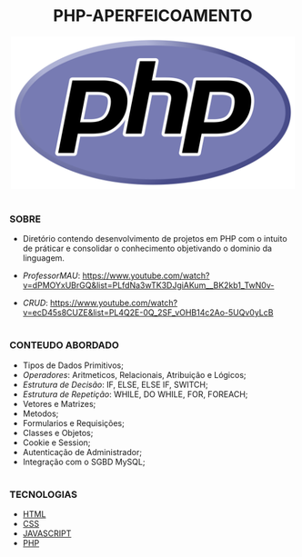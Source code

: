 <h1 align=center>PHP-APERFEICOAMENTO</h1>

<p align="center">
  <img src="php.svg" width="500">
</p>

#
### SOBRE

- Diretório contendo desenvolvimento de projetos em PHP com o intuito de práticar e consolidar o conhecimento objetivando o dominio da linguagem.

- *ProfessorMAU*: https://www.youtube.com/watch?v=dPMOYxUBrGQ&list=PLfdNa3wTK3DJgiAKum__BK2kb1_TwN0v-
- *CRUD*: https://www.youtube.com/watch?v=ecD45s8CUZE&list=PL4Q2E-0Q_2SF_vOHB14c2Ao-5UQv0yLcB

#
### CONTEUDO ABORDADO

- Tipos de Dados Primitivos;
- *Operadores*: Aritmeticos, Relacionais, Atribuição e Lógicos;
- *Estrutura de Decisão*: IF, ELSE, ELSE IF, SWITCH;
- *Estrutura de Repetição*: WHILE, DO WHILE, FOR, FOREACH;
- Vetores e Matrizes;
- Metodos;
- Formularios e Requisições;
- Classes e Objetos;
- Cookie e Session;
- Autenticação de Administrador;
- Integração com o SGBD MySQL;

#
### TECNOLOGIAS

- [HTML]()
- [CSS]()
- [JAVASCRIPT]()
- [PHP]()
